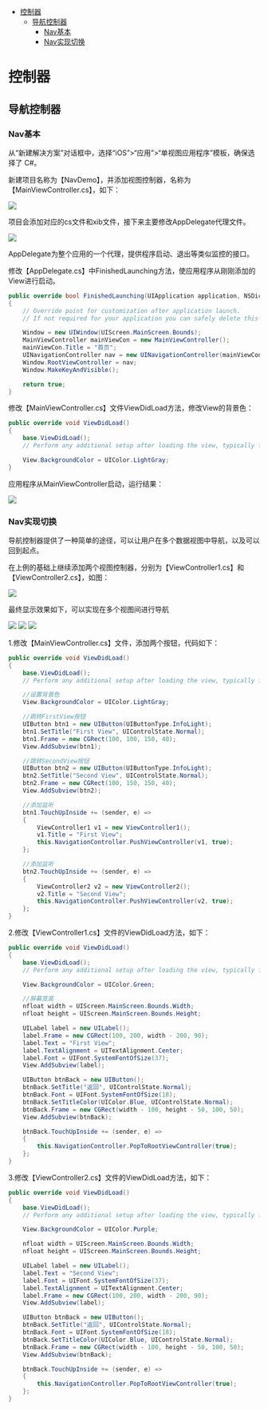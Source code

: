 <!-- TOC -->

- [控制器](#控制器)
    - [导航控制器](#导航控制器)
        - [Nav基本](#nav基本)
        - [Nav实现切换](#nav实现切换)

<!-- /TOC -->

# 控制器
## 导航控制器

### Nav基本
从“新建解决方案”对话框中，选择“iOS”>“应用”>“单视图应用程序”模板，确保选择了 C#。

新建项目名称为【NavDemo】，并添加视图控制器，名称为【MainViewController.cs】，如下：

![](..\assets\cont\nav_new_viewcont.png)

项目会添加对应的cs文件和xib文件，接下来主要修改AppDelegate代理文件。

![](..\assets\cont\nav_edit_appdel.png)

AppDelegate为整个应用的一个代理，提供程序启动、退出等类似监控的接口。 

修改【AppDelegate.cs】中FinishedLaunching方法，使应用程序从刚刚添加的View进行启动。

```cs
public override bool FinishedLaunching(UIApplication application, NSDictionary launchOptions)
{
    // Override point for customization after application launch.
    // If not required for your application you can safely delete this method

    Window = new UIWindow(UIScreen.MainScreen.Bounds);
    MainViewController mainViewCon = new MainViewController();
    mainViewCon.Title = "首页";
    UINavigationController nav = new UINavigationController(mainViewCon);
    Window.RootViewController = nav;
    Window.MakeKeyAndVisible();

    return true;
}
```

修改【MainViewController.cs】文件ViewDidLoad方法，修改View的背景色：
```cs
public override void ViewDidLoad()
{
    base.ViewDidLoad();
    // Perform any additional setup after loading the view, typically from a nib.

    View.BackgroundColor = UIColor.LightGray;
}
```

应用程序从MainViewController启动，运行结果：

![](..\assets\cont\nav_res_1.png)

### Nav实现切换
导航控制器提供了一种简单的途径，可以让用户在多个数据视图中导航，以及可以回到起点。

在上例的基础上继续添加两个视图控制器，分别为【ViewController1.cs】和【ViewController2.cs】，如图：

![](..\assets\cont\nav_new_viewcont_2.png)

最终显示效果如下，可以实现在多个视图间进行导航

![](..\assets\cont\nav2_res1.png)
![](..\assets\cont\nav2_res2.png)
![](..\assets\cont\nav2_res3.png)

1.修改【MainViewController.cs】文件，添加两个按钮，代码如下：
```cs
public override void ViewDidLoad()
{
    base.ViewDidLoad();
    // Perform any additional setup after loading the view, typically from a nib.

    //设置背景色
    View.BackgroundColor = UIColor.LightGray;

    //跳转FirstView按钮
    UIButton btn1 = new UIButton(UIButtonType.InfoLight);
    btn1.SetTitle("First View", UIControlState.Normal);
    btn1.Frame = new CGRect(100, 100, 150, 40);
    View.AddSubview(btn1);

    //跳转SecondView按钮
    UIButton btn2 = new UIButton(UIButtonType.InfoLight);
    btn2.SetTitle("Second View", UIControlState.Normal);
    btn2.Frame = new CGRect(100, 150, 150, 40);
    View.AddSubview(btn2);

    //添加监听
    btn1.TouchUpInside += (sender, e) =>
    {
        ViewController1 v1 = new ViewController1();
        v1.Title = "First View";
        this.NavigationController.PushViewController(v1, true);
    };

    //添加监听
    btn2.TouchUpInside += (sender, e) =>
    {
        ViewController2 v2 = new ViewController2();
        v2.Title = "Second View";
        this.NavigationController.PushViewController(v2, true);
    };
}
```

2.修改【ViewController1.cs】文件的ViewDidLoad方法，如下：
```cs
public override void ViewDidLoad()
{
    base.ViewDidLoad();
    // Perform any additional setup after loading the view, typically from a nib.

    View.BackgroundColor = UIColor.Green;

    //屏幕宽高
    nfloat width = UIScreen.MainScreen.Bounds.Width;
    nfloat height = UIScreen.MainScreen.Bounds.Height;

    UILabel label = new UILabel();
    label.Frame = new CGRect(100, 200, width - 200, 90);
    label.Text = "First View";
    label.TextAlignment = UITextAlignment.Center;
    label.Font = UIFont.SystemFontOfSize(37);
    View.AddSubview(label);

    UIButton btnBack = new UIButton();
    btnBack.SetTitle("返回", UIControlState.Normal);
    btnBack.Font = UIFont.SystemFontOfSize(18);
    btnBack.SetTitleColor(UIColor.Blue, UIControlState.Normal);
    btnBack.Frame = new CGRect(width - 100, height - 50, 100, 50);
    View.AddSubview(btnBack);

    btnBack.TouchUpInside += (sender, e) =>
    {
        this.NavigationController.PopToRootViewController(true);
    };
}
```

3.修改【ViewController2.cs】文件的ViewDidLoad方法，如下：
```cs
public override void ViewDidLoad()
{
    base.ViewDidLoad();
    // Perform any additional setup after loading the view, typically from a nib.

    View.BackgroundColor = UIColor.Purple;

    nfloat width = UIScreen.MainScreen.Bounds.Width;
    nfloat height = UIScreen.MainScreen.Bounds.Height;

    UILabel label = new UILabel();
    label.Text = "Second View";
    label.Font = UIFont.SystemFontOfSize(37);
    label.TextAlignment = UITextAlignment.Center;
    label.Frame = new CGRect(100, 200, width - 200, 90);
    View.AddSubview(label);

    UIButton btnBack = new UIButton();
    btnBack.SetTitle("返回", UIControlState.Normal);
    btnBack.Font = UIFont.SystemFontOfSize(18);
    btnBack.SetTitleColor(UIColor.Blue, UIControlState.Normal);
    btnBack.Frame = new CGRect(width - 100, height - 50, 100, 50);
    View.AddSubview(btnBack);

    btnBack.TouchUpInside += (sender, e) =>
    {
        this.NavigationController.PopToRootViewController(true);
    };
}
```